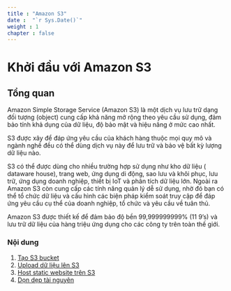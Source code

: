 ```yaml
---
title : "Amazon S3"
date :  "`r Sys.Date()`" 
weight : 1 
chapter : false
---
```

# Khởi đầu với Amazon S3

## Tổng quan

Amazon Simple Storage Service (Amazon S3) là một dịch vụ lưu trữ dạng đối tượng (object) cung cấp khả năng mở rộng theo yêu cầu sử dụng, đảm bảo tính khả dụng của dữ liệu, độ bảo mật và hiệu năng ở mức cao nhất.

S3 được xây để đáp ứng yêu cầu của khách hàng thuộc mọi quy mô và ngành nghề đều có thể dùng dịch vụ này để lưu trữ và bảo vệ bất kỳ lượng dữ liệu nào.

S3 có thể được dùng cho nhiều trường hợp sử dụng như kho dữ liệu ( dataware house), trang web, ứng dụng di động, sao lưu và khôi phục, lưu trữ, ứng dụng doanh nghiệp, thiết bị IoT và phân tích dữ liệu lớn. Ngoài ra Amazon S3 còn cung cấp các tính năng quản lý dễ sử dụng, nhờ đó bạn có thể tổ chức dữ liệu và cấu hình các biện pháp kiểm soát truy cập để đáp ứng yêu cầu cụ thể của doanh nghiệp, tổ chức và yêu cầu về tuân thủ.

Amazon S3 được thiết kế để đảm bảo độ bền 99,999999999% (11 9’s) và lưu trữ dữ liệu của hàng triệu ứng dụng cho các công ty trên toàn thế giới.

### Nội dung
 1. [Tạo S3 bucket](1-creates3bucket/)
 2. [Upload dữ liệu lên S3 ](2-uploaddatatos3/)
 3. [Host static website trên S3](3-hoststaticwebins3/)
 4. [Dọn dẹp tài nguyên](4-cleanup/)

